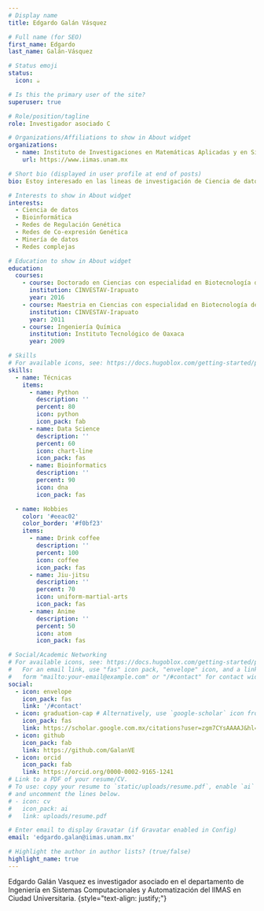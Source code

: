 ```yaml
---
# Display name
title: Edgardo Galán Vásquez

# Full name (for SEO)
first_name: Edgardo
last_name: Galán-Vásquez

# Status emoji
status:
  icon: ☕️

# Is this the primary user of the site?
superuser: true

# Role/position/tagline
role: Investigador asociado C

# Organizations/Affiliations to show in About widget
organizations:
  - name: Instituto de Investigaciones en Matemáticas Aplicadas y en Sistemas - UNAM
    url: https://www.iimas.unam.mx

# Short bio (displayed in user profile at end of posts)
bio: Estoy interesado en las lineas de investigación de Ciencia de datos aplicada a datos biológicos, Bioinformática, Biología de sistemas y redes complejas.

# Interests to show in About widget
interests:
  - Ciencia de datos
  - Bioinformática
  - Redes de Regulación Genética
  - Redes de Co-expresión Genética
  - Minería de datos
  - Redes complejas

# Education to show in About widget
education:
  courses:
    - course: Doctorado en Ciencias con especialidad en Biotecnología de Plantas
      institution: CINVESTAV-Irapuato
      year: 2016
    - course: Maestria en Ciencias con especialidad en Biotecnología de Plantas
      institution: CINVESTAV-Irapuato
      year: 2011
    - course: Ingeniería Química
      institution: Instituto Tecnológico de Oaxaca
      year: 2009

# Skills
# For available icons, see: https://docs.hugoblox.com/getting-started/page-builder/#icons
skills:
  - name: Técnicas
    items:
      - name: Python
        description: ''
        percent: 80
        icon: python
        icon_pack: fab
      - name: Data Science
        description: ''
        percent: 60
        icon: chart-line
        icon_pack: fas
      - name: Bioinformatics
        description: ''
        percent: 90
        icon: dna
        icon_pack: fas

  - name: Hobbies
    color: '#eeac02'
    color_border: '#f0bf23'
    items:
      - name: Drink coffee
        description: ''
        percent: 100
        icon: coffee
        icon_pack: fas
      - name: Jiu-jitsu
        description: ''
        percent: 70
        icon: uniform-martial-arts
        icon_pack: fas
      - name: Anime
        description: ''
        percent: 50
        icon: atom
        icon_pack: fas

# Social/Academic Networking
# For available icons, see: https://docs.hugoblox.com/getting-started/page-builder/#icons
#   For an email link, use "fas" icon pack, "envelope" icon, and a link in the
#   form "mailto:your-email@example.com" or "/#contact" for contact widget.
social:
  - icon: envelope
    icon_pack: fas
    link: '/#contact'
  - icon: graduation-cap # Alternatively, use `google-scholar` icon from `ai` icon pack
    icon_pack: fas
    link: https://scholar.google.com.mx/citations?user=zgm7CYsAAAAJ&hl=es
  - icon: github
    icon_pack: fab
    link: https://github.com/GalanVE
  - icon: orcid
    icon_pack: fab
    link: https://orcid.org/0000-0002-9165-1241
# Link to a PDF of your resume/CV.
# To use: copy your resume to `static/uploads/resume.pdf`, enable `ai` icons in `params.toml`,
# and uncomment the lines below.
# - icon: cv
#   icon_pack: ai
#   link: uploads/resume.pdf

# Enter email to display Gravatar (if Gravatar enabled in Config)
email: 'edgardo.galan@iimas.unam.mx'

# Highlight the author in author lists? (true/false)
highlight_name: true
---
```


Edgardo Galán Vasquez es investigador asociado en el departamento de Ingeniería en Sistemas Computacionales y Automatización del IIMAS en Ciudad Universitaria.
{style="text-align: justify;"}
